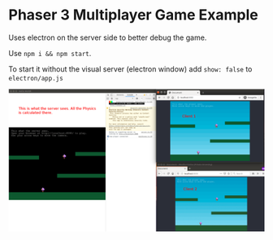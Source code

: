 # Phaser 3 Multiplayer Game Example

Uses electron on the server side to better debug the game.

Use `npm i && npm start`.

To start it without the visual server (electron window) add `show: false` to `electron/app.js`

[![screenshot](/readme/screenshot.png)](/readme/screenshot.png)
